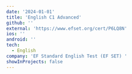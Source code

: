 ```yaml
---
date: '2024-01-01'
title: 'English C1 Advanced'
github: ''
external: 'https://www.efset.org/cert/P6LQ8N'
ios: ''
android: ''
tech:
  - English
company: 'EF Standard English Test (EF SET) '
showInProjects: false
---
```



